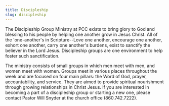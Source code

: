 ```yaml
---
title: Discipleship
slug: discipleship
---
```


The Discipleship Group Ministry at PCC exists to bring glory to God and blessing to his people by helping one another grow in Jesus Christ. All of the 'one-another's in Scripture--Love one another, encourage one another, exhort one another, carry one another's burdens, exist to sanctify the believer in the Lord Jesus. Discipleship groups are one environment to help foster such sanctification.

The ministry consists of small groups in which men meet with men, and women meet with women. Groups meet in various places throughout the week and are focused on four main pillars: the Word of God, prayer, accountability, and service. They are aimed to provide spiritual nourishment through growing relationships in Christ Jesus. If you are interested in becoming a part of a discipleship group or starting a new one, please contact Pastor Will Snyder at the church office (860.742.7222).
